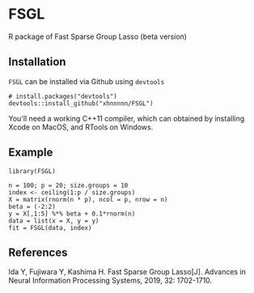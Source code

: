 # FSGL

R package of Fast Sparse Group Lasso (beta version)

Installation
------------

`FSGL` can be installed via Github using `devtools`

    # install.packages("devtools")
    devtools::install_github("xhnnnnn/FSGL")

You'll need a working C++11 compiler, which can obtained by installing
Xcode on MacOS, and RTools on Windows.

Example
-------

    library(FSGL)
    
    n = 100; p = 20; size.groups = 10
    index <- ceiling(1:p / size.groups)
    X = matrix(rnorm(n * p), ncol = p, nrow = n)
    beta = (-2:2)
    y = X[,1:5] %*% beta + 0.1*rnorm(n)
    data = list(x = X, y = y)
    fit = FSGL(data, index)



References
----------

Ida Y, Fujiwara Y, Kashima H. Fast Sparse Group Lasso[J]. Advances in Neural Information Processing Systems, 2019, 32: 1702-1710.